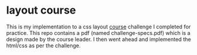 # layout course

This is my implementation to a css layout [course](https://courses.kevinpowell.co/courses/conquering-responsive-layouts) challenge I completed for practice. This repo
contains a pdf (named challenge-specs.pdf) which is a design made by the course leader. I then went ahead and implemented the html/css as per the challenge.
